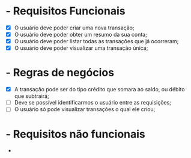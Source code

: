 # - Requisitos Funcionais

- [x] O usuário deve poder criar uma nova transação;
- [x] O usuário deve poder obter um resumo da  sua conta;
- [x] O usuário deve poder listar todas as transações que já ocorreram;
- [x] O usuário deve poder visualizar uma transação única;

# - Regras de negócios

- [x] A transação pode ser do tipo crédito que somara ao saldo, ou débito que subtrairá;
- [ ] Deve se possível identificarmos o usuário entre as requisições;
- [ ] O usuário só pode visualizar transações o qual ele criou;

# - Requisitos não funcionais

- 


